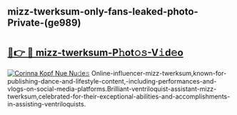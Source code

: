 ## mizz-twerksum-only-fans​-leaked-photo​-Private-(ge989)


# <h2><a href="https://mediaupload.pro?title=mizz-twerksum&ref=git">🔗👉 🔴 mizz-twerksum-P𝚑ot𝚘𝚜-V𝚒d𝚎o</a></h2>

[![Corinna Kopf Nue Nu𝚍e𝚜](https://i.imgur.com/0qMVB7G.gif)](https://mediaupload.pro?title=mizz-twerksum&ref=git)
Online-influencer-mizz-twerksum,known-for-publishing-dance-and-lifestyle-content,-including-performances-and-vlogs-on-social-media-platforms.Brilliant-ventriloquist-assistant-mizz-twerksum,celebrated-for-their-exceptional-abilities-and-accomplishments-in-assisting-ventriloquists.  